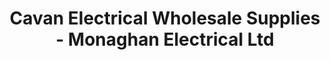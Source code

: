 ---
title: "Cavan Electrical Wholesale Supplies - Monaghan Electrical Ltd"
url: /cavan/cavan-electrical-wholesale-supplies-monaghan-electrical-ltd/
shop: electrical
---
